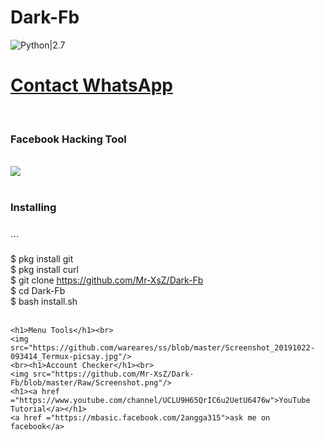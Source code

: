 # Dark-Fb
![Python|2.7](https://img.shields.io/badge/Python-2.7-blue.svg)
<br><h1><a href="https://wa.me/6282211661007?text=Saya%20Mao%20Beli%20Linse%20Dark%20Fb%20Harga%2010k">Contact WhatsApp </a></h1><br><h3> Facebook  Hacking Tool</h3><br>
<img src="https://github.com/wareares/ss/blob/master/Screenshot_20191017-001230_Termux.jpg"/>
<br><br>
<h3>Installing</h3><br>
```

$ pkg install git<br>
$ pkg install curl<br>
$ git clone https://github.com/Mr-XsZ/Dark-Fb<br>
$ cd Dark-Fb<br>
$ bash install.sh<br><br>

```
<h1>Menu Tools</h1><br>
<img src="https://github.com/wareares/ss/blob/master/Screenshot_20191022-093414_Termux-picsay.jpg"/>
<br><h1>Account Checker</h1><br>
<img src="https://github.com/Mr-XsZ/Dark-Fb/blob/master/Raw/Screenshot.png"/>
<h1><a href ="https://www.youtube.com/channel/UCLU9H65QrIC6u2UetU6476w">YouTube Tutorial</a></h1>
<a href ="https://mbasic.facebook.com/2angga315">ask me on facebook</a>
 
